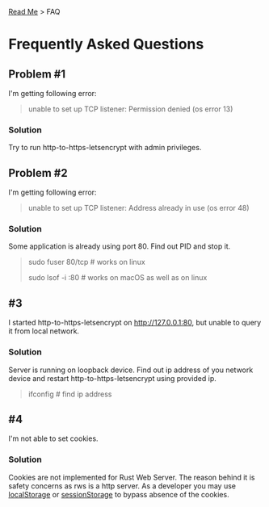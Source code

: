 [Read Me](README.md) > FAQ

# Frequently Asked Questions

## Problem #1 
I'm getting following error:
> unable to set up TCP listener: Permission denied (os error 13)

### Solution
Try to run http-to-https-letsencrypt with admin privileges.

## Problem #2 
I'm getting following error:
> unable to set up TCP listener: Address already in use (os error 48)


### Solution
Some application is already using port 80. 
Find out PID and stop it.

> sudo fuser 80/tcp # works on linux
> 
> sudo lsof -i :80 # works on macOS as well as on linux

## #3
I started http-to-https-letsencrypt on http://127.0.0.1:80, 
but unable to query it from local network.

### Solution
Server is running on loopback device. Find out ip address 
of you network device and restart http-to-https-letsencrypt
using provided ip.

> ifconfig # find ip address

## #4
I'm not able to set cookies.

### Solution
Cookies are not implemented for Rust Web Server. 
The reason behind it is safety concerns as
rws is a http server. As a developer you may use
[localStorage](https://developer.mozilla.org/en-US/docs/Web/API/Window/localStorage) or [sessionStorage](https://developer.mozilla.org/en-US/docs/Web/API/Window/sessionStorage) to bypass absence
of the cookies.